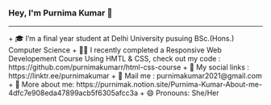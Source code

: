 ### Hey, I'm Purnima Kumar 👋
<hr />
+ 🎓 I’m a final year student at Delhi University pusuing BSc.(Hons.) Computer Science
+ 👩‍💻 I recently completed a Responsive Web Developement Course Using HMTL & CSS, check out my code : https://github.com/purnimakumarr/html-css-course
+ 🔗 My social links : https://linktr.ee/purnimakumar
+ 💌 Mail me : purnimakumar2021@gmail.com
+ 👩 More about me: https://purnimak.notion.site/Purnima-Kumar-About-me-4dfc7e908eda47899acb5f6305afcc3a
+ 😄 Pronouns: She/Her
